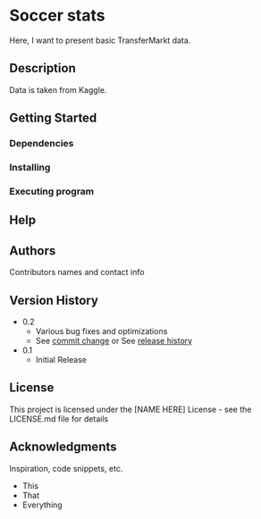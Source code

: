 # Soccer stats

Here, I want to present basic TransferMarkt data.

## Description

Data is taken from Kaggle.

## Getting Started


### Dependencies


### Installing


### Executing program


## Help


## Authors

Contributors names and contact info


## Version History

* 0.2
    * Various bug fixes and optimizations
    * See [commit change]() or See [release history]()
* 0.1
    * Initial Release

## License

This project is licensed under the [NAME HERE] License - see the LICENSE.md file for details

## Acknowledgments

Inspiration, code snippets, etc.
* This
* That
* Everything
